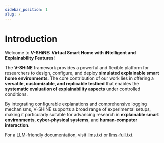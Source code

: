 ```yaml
---
sidebar_position: 1
slug: /
---
```


# Introduction

Welcome to **V-SHiNE: Virtual Smart Home with iNtelligent and Explainability Features**!

The **V-SHiNE** framework provides a powerful and flexible platform for researchers to design, configure, and deploy **simulated explainable smart home environments**. The core contribution of our work lies in offering a **versatile, customizable, and replicable testbed** that enables the **systematic evaluation of explainability aspects** under controlled conditions.

By integrating configurable explanations and comprehensive logging mechanisms, V-SHiNE supports a broad range of experimental setups, making it particularly suitable for advancing research in **explainable smart environments**, **cyber-physical systems**, and **human-computer interaction**.

For a LLM-friendly documentation, visit [llms.txt](https://exmartlab.github.io/SHiNE-Framework/llms.txt) or [llms-full.txt](https://exmartlab.github.io/SHiNE-Framework/llms-full.txt).